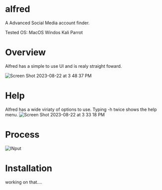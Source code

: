# alfred
A Advanced Social Media account finder.

Tested OS:
MacOS
Windos
Kali
Parrot

# Overview
Alfred has a simple to use UI and is realy straight foward.

![Screen Shot 2023-08-22 at 3 48 37 PM](https://github.com/Alfredredbird/alfred/assets/105014217/8e09ad2c-d366-4eed-9565-d9dc014b8166)




# Help
Alfred has a wide viriaty of options to use.
Typing -h twice shows the help menu.
![Screen Shot 2023-08-22 at 3 33 18 PM](https://github.com/Alfredredbird/alfred/assets/105014217/386e84cf-3291-44d2-8d55-b76a5a149ab6)

# Process
![INput](https://github.com/Alfredredbird/alfred/assets/105014217/2a94bdc0-b7a2-4499-8c4c-ba743bbdbe60)

# Installation
working on that....

